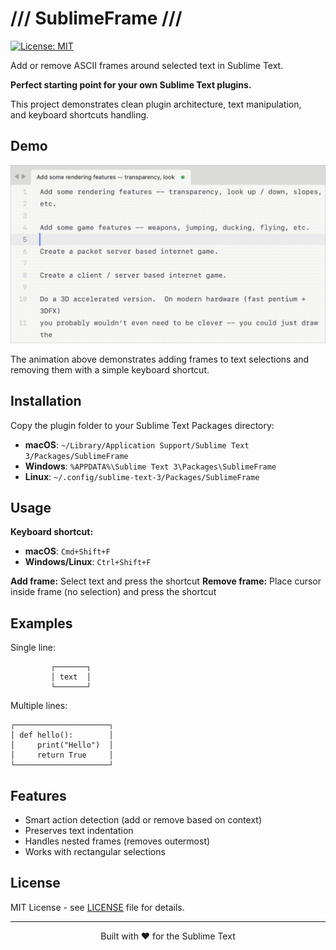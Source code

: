 # /// SublimeFrame ///

[![License: MIT](https://img.shields.io/badge/License-MIT-yellow.svg)](https://opensource.org/licenses/MIT)

Add or remove ASCII frames around selected text in Sublime Text.

**Perfect starting point for your own Sublime Text plugins.**

This project demonstrates clean plugin architecture, text manipulation,<br>and keyboard shortcuts handling.

## Demo

![SublimeFrame Demo](assets/demo.gif)

The animation above demonstrates adding frames to text selections and removing them with a simple keyboard shortcut.

## Installation

Copy the plugin folder to your Sublime Text Packages directory:
- **macOS**: `~/Library/Application Support/Sublime Text 3/Packages/SublimeFrame`
- **Windows**: `%APPDATA%\Sublime Text 3\Packages\SublimeFrame`
- **Linux**: `~/.config/sublime-text-3/Packages/SublimeFrame`

## Usage

**Keyboard shortcut:**
- **macOS**: `Cmd+Shift+F`
- **Windows/Linux**: `Ctrl+Shift+F`

**Add frame:** Select text and press the shortcut
**Remove frame:** Place cursor inside frame (no selection) and press the shortcut

## Examples

Single line:
```
         ┌───────┐
         │ text  │
         └───────┘
```

Multiple lines:
```
┌─────────────────────┐
│ def hello():        │
│     print("Hello")  │
│     return True     │
└─────────────────────┘
```

## Features

- Smart action detection (add or remove based on context)
- Preserves text indentation
- Handles nested frames (removes outermost)
- Works with rectangular selections

## License

MIT License - see [LICENSE](LICENSE) file for details.

---

<p align="center">Built with ❤️ for the Sublime Text</p>